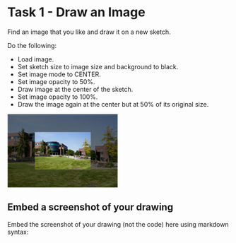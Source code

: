 # Task 1 - Draw an Image

Find an image that you like and draw it on a new sketch.

Do the following:
  * Load image.
  * Set sketch size to image size and background to black. 
  * Set image mode to CENTER.
  * Set image opacity to  50%.
  * Draw image at the center of the sketch.
  * Set image opacity to 100%.
  * Draw the image again at the center but at 50% of its original size. 

<img src="../images/img1.png" width="250px">

## Embed a screenshot of your drawing

Embed the screenshot of your drawing (not the code) here using markdown syntax: